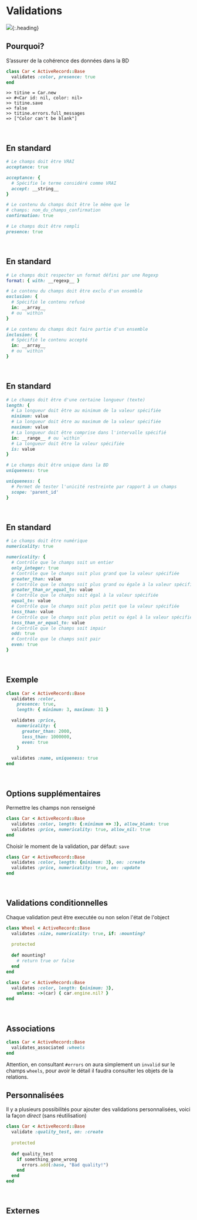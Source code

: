 # Validations
<!-- .slide: data-state="heading" -->

![](ActiveRecord/validations.jpg){:.heading}
 

## Pourquoi? ##

S’assurer de la cohérence des données dans la BD

~~~ ruby
class Car < ActiveRecord::Base
  validates :color, presence: true
end
~~~

~~~ irb
>> titine = Car.new
=> #<Car id: nil, color: nil>
>> titine.save
=> false
>> titine.errors.full_messages
=> ["Color can't be blank"]
~~~ 
 

## En standard ##

~~~ ruby
# Le champs doit être VRAI
acceptance: true

acceptance: {
  # Spécifie le terme considéré comme VRAI
  accept: __string__
}
~~~

~~~ ruby
# Le contenu du champs doit être le même que le
# champs: nom_du_champs_confirmation
confirmation: true
~~~

~~~ ruby
# Le champs doit être rempli
presence: true
~~~
 

## En standard ##

~~~ ruby
# Le champs doit respecter un format défini par une Regexp
format: { with: __regexp__ }
~~~

~~~ ruby
# Le contenu du champs doit être exclu d'un ensemble
exclusion: {
  # Spécifié le contenu refusé
  in: __array__
  # ou `within`
}
~~~

~~~ ruby
# Le contenu du champs doit faire partie d'un ensemble
inclusion: {
  # Spécifié le contenu accepté
  in: __array__
  # ou `within`
}
~~~
 

## En standard ##

~~~ ruby
# Le champs doit être d'une certaine longueur (texte)
length: {
  # La longueur doit être au minimum de la valeur spécifiée
  minimum: value
  # La longueur doit être au maximum de la valeur spécifiée
  maximum: value
  # La longueur doit être comprise dans l'intervalle spécifié
  in: __range__ # ou `within`
  # La longueur doit être la valeur spécifiée
  is: value
}
~~~

~~~ ruby
# Le champs doit être unique dans la BD
uniqueness: true

uniqueness: { 
  # Permet de tester l'unicité restreinte par rapport à un champs
  scope: 'parent_id'
}
~~~
 

## En standard ##

~~~ ruby
# Le champs doit être numérique
numericality: true

numericality: {
  # Contrôle que le champs soit un entier
  only_integer: true
  # Contrôle que le champs soit plus grand que la valeur spécifiée
  greater_than: value
  # Contrôle que le champs soit plus grand ou égale à la valeur spécifiée
  greater_than_or_equal_to: value 
  # Contrôle que le champs soit égal à la valeur spécifiée
  equal_to: value
  # Contrôle que le champs soit plus petit que la valeur spécifiée
  less_than: value
  # Contrôle que le champs soit plus petit ou égal à la valeur spécifiée
  less_than_or_equal_to: value
  # Contrôle que le champs soit impair
  odd: true
  # Contrôle que le champs soit pair
  even: true
}
~~~
 

## Exemple ##

~~~ ruby
class Car < ActiveRecord::Base
  validates :color,
    presence: true,
    length: { minimum: 3, maximum: 31 }

  validates :price,
    numericality: {
      greater_than: 2000,
      less_than: 1000000, 
      even: true
    }

  validates :name, uniqueness: true
end
~~~
 

## Options supplémentaires ##

Permettre les champs non renseigné

~~~ ruby
class Car < ActiveRecord::Base
  validates :color, length: {:minimum => 3}, allow_blank: true
  validates :price, numericality: true, allow_nil: true
end
~~~

Choisir le moment de la validation, par défaut: `save`

~~~ ruby
class Car < ActiveRecord::Base
  validates :color, length: {minimum: 3}, on: :create
  validates :price, numericality: true, on: :update
end
~~~
 

## Validations conditionnelles ##

Chaque validation peut être executée ou non selon l'état de l'object

~~~ ruby
class Wheel < ActiveRecord::Base
  validates :size, numericality: true, if: :mounting?
  
  protected
  
  def mounting?
    # return true or false
  end
end
~~~

~~~ ruby
class Car < ActiveRecord::Base
  validates :color, length: {minimum: 3},
    unless: ->(car) { car.engine.nil? }
end
~~~
 

## Associations ##

~~~ ruby
class Car < ActiveRecord::Base
  validates_associated :wheels
end
~~~

Attention, en consultant `#errors` on aura simplement un `invalid`
sur le champs `wheels`, pour avoir le détail il faudra consulter
les objets de la relations. 
 

## Personnalisées ##

Il y a plusieurs possibilités pour ajouter des validations
personnalisées, voici la façon *direct* (sans réutilisation)

~~~ ruby
class Car < ActiveRecord::Base
  validate :quality_test, on: :create
  
  protected
  
  def quality_test
    if something_gone_wrong
      errors.add(:base, "Bad quality!")
    end
  end
end
~~~
 

## Externes ##

